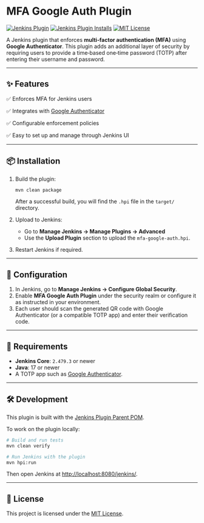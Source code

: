 # MFA Google Auth Plugin

[![Jenkins Plugin](https://img.shields.io/jenkins/plugin/v/mfa-google-auth.svg)](https://plugins.jenkins.io/mfa-google-auth)
[![Jenkins Plugin Installs](https://img.shields.io/jenkins/plugin/i/mfa-google-auth.svg?color=blue)](https://plugins.jenkins.io/mfa-google-auth)
[![MIT License](https://img.shields.io/badge/license-MIT-green.svg)](LICENSE)

A Jenkins plugin that enforces **multi‑factor authentication (MFA)** using **Google Authenticator**.
This plugin adds an additional layer of security by requiring users to provide a time‑based one‑time password (TOTP) after entering their username and password.

---

## ✨ Features

✅ Enforces MFA for Jenkins users

✅ Integrates with [Google Authenticator](https://github.com/google/google-authenticator)

✅ Configurable enforcement policies

✅ Easy to set up and manage through Jenkins UI

---

## 📦 Installation

1. Build the plugin:

   ```bash
   mvn clean package
   ```

   After a successful build, you will find the `.hpi` file in the `target/` directory.

2. Upload to Jenkins:

   * Go to **Manage Jenkins → Manage Plugins → Advanced**
   * Use the **Upload Plugin** section to upload the `mfa-google-auth.hpi`.

3. Restart Jenkins if required.

---

## 🔧 Configuration

1. In Jenkins, go to **Manage Jenkins → Configure Global Security**.
2. Enable **MFA Google Auth Plugin** under the security realm or configure it as instructed in your environment.
3. Each user should scan the generated QR code with Google Authenticator (or a compatible TOTP app) and enter their verification code.

---

## 📌 Requirements

* **Jenkins Core**: `2.479.3` or newer
* **Java**: 17 or newer
* A TOTP app such as [Google Authenticator](https://play.google.com/store/apps/details?id=com.google.android.apps.authenticator2).

---

## 🛠 Development

This plugin is built with the [Jenkins Plugin Parent POM](https://github.com/jenkinsci/plugin-pom).

To work on the plugin locally:

```bash
# Build and run tests
mvn clean verify

# Run Jenkins with the plugin
mvn hpi:run
```

Then open Jenkins at [http://localhost:8080/jenkins/](http://localhost:8080/jenkins/).


---

## 📜 License

This project is licensed under the [MIT License](LICENSE).
